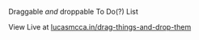 Draggable *and* droppable To Do(?) List

View Live at [lucasmcca.in/drag-things-and-drop-them](https://lucasmcca.in/drag-things-and-drop-them)